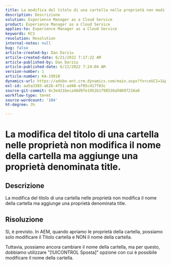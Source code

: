 ```yaml
---
title: La modifica del titolo di una cartella nelle proprietà non modifica il nome della cartella ma aggiunge una proprietà denominata title.
description: Descrizione
solution: Experience Manager as a Cloud Service
product: Experience Manager as a Cloud Service
applies-to: Experience Manager as a Cloud Service
keywords: KCS
resolution: Resolution
internal-notes: null
bug: false
article-created-by: Dan Darziu
article-created-date: 6/21/2022 7:17:22 AM
article-published-by: Dan Darziu
article-published-date: 6/21/2022 7:24:04 AM
version-number: 1
article-number: KA-19910
dynamics-url: https://adobe-ent.crm.dynamics.com/main.aspx?forceUCI=1&pagetype=entityrecord&etn=knowledgearticle&id=053ad32b-32f1-ec11-bb3d-6045bd015658
exl-id: aa5a3385-a62b-4f51-ad48-ef05c417f83c
source-git-commit: 0c3e421beca46d9fe1952b1f98538a50697216a0
workflow-type: tm+mt
source-wordcount: '104'
ht-degree: 3%

---
```


# La modifica del titolo di una cartella nelle proprietà non modifica il nome della cartella ma aggiunge una proprietà denominata title.

## Descrizione

La modifica del titolo di una cartella nelle proprietà non modifica il nome della cartella ma aggiunge una proprietà denominata title.

## Risoluzione

Sì, è previsto. In AEM, quando apriamo le proprietà della cartella, possiamo solo modificare il Titolo cartella e NON il nome della cartella.

Tuttavia, possiamo ancora cambiare il nome della cartella, ma per questo, dobbiamo utilizzare &quot;[!UICONTROL Sposta]&quot; opzione con cui è possibile modificare il nome della cartella.
